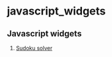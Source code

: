 # javascript_widgets

## Javascript widgets

1. <a href="https://LowCalLaugh.github.io/javascript_widgets/sudoku_solver.html">Sudoku solver</a>
